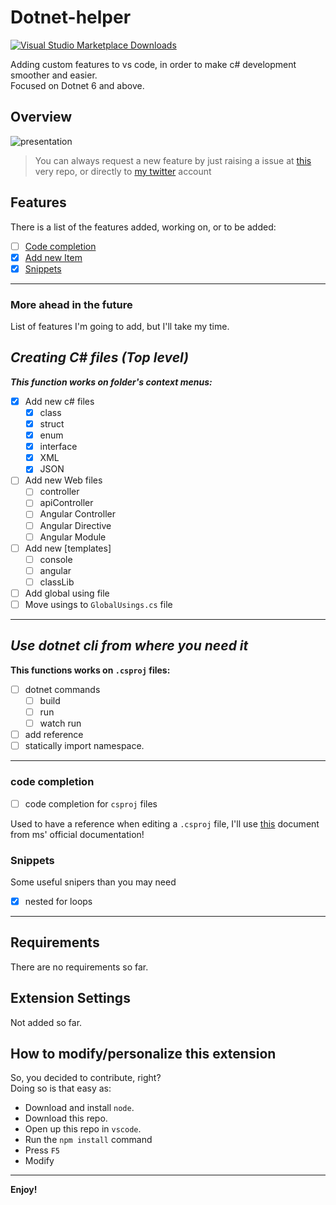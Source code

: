 # Dotnet-helper

[![Visual Studio Marketplace Downloads](https://img.shields.io/visual-studio-marketplace/d/TheFish2191.csharp-stuff?style=for-the-badge)](https://marketplace.visualstudio.com/items?itemName=TheFish2191.csharp-stuff)

Adding custom features to vs code, in order to make c# development smoother and easier.  
Focused on Dotnet 6 and above.

## Overview

![presentation](/resources/demostration00.gif)

> You can always request a new feature by just raising a issue at [this](https://github.com/thefish2191/CSharp-Stuff) very repo, or directly to [my twitter](https://twitter.com/thefish2191) account

## Features

There is a list of the features added, working on, or to be added:

- [ ] [Code completion](#code-completion)
- [x] [Add new Item](#creating-c-files-top-level)
- [x] [Snippets](#snippets)

---

### More ahead in the future

List of features I'm going to add, but I'll take my time.

## *Creating C# files (Top level)*

***This function works on folder's context menus:***

- [x] Add new c# files
  - [x] class
  - [x] struct
  - [x] enum
  - [x] interface
  - [x] XML
  - [x] JSON

- [ ] Add new Web files
  - [ ] controller
  - [ ] apiController
  - [ ] Angular Controller
  - [ ] Angular Directive
  - [ ] Angular Module

- [ ] Add new [templates]
  - [ ] console
  - [ ] angular
  - [ ] classLib
  </details>  
- [ ] Add global using file
- [ ] Move usings to `GlobalUsings.cs` file

---

## ***Use dotnet cli from where you need it***

**This functions works on `.csproj` files:**

- [ ] dotnet commands
  - [ ] build
  - [ ] run
  - [ ] watch run
- [ ] add reference
- [ ] statically import namespace.

---

### **code completion**

- [ ] code completion for `csproj` files

Used to have a reference when editing a `.csproj` file, I'll use [this](https://learn.microsoft.com/en-us/dotnet/core/project-sdk/overview) document from ms' official documentation!

### **Snippets**

Some useful snipers than you may need

- [x] nested for loops

---

## Requirements

There are no requirements so far.

## Extension Settings

Not added so far.

## How to modify/personalize this extension

 So, you decided to contribute, right?  
 Doing so is that easy as:

- Download and install `node`.
- Download this repo.
- Open up this repo in `vscode`.
- Run the `npm install` command
- Press `F5`
- Modify

---

**Enjoy!**

